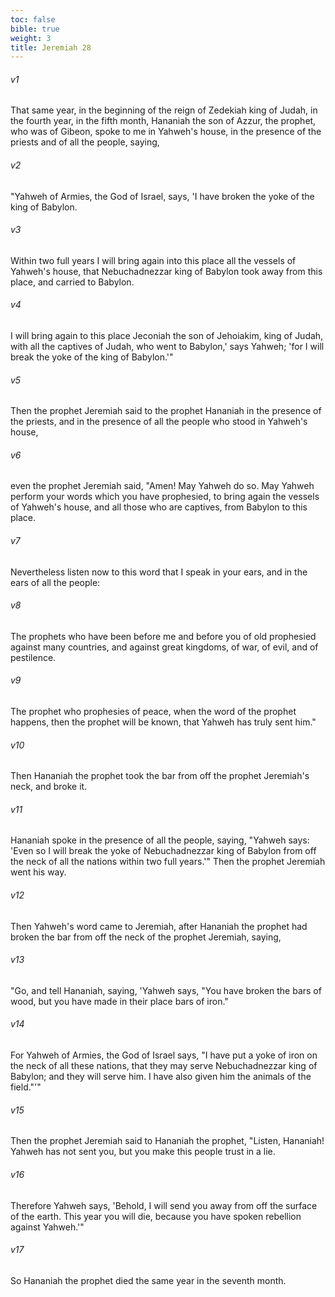 ```yaml
---
toc: false
bible: true
weight: 3
title: Jeremiah 28
---
```




###### v1 
That same year, in the beginning of the reign of Zedekiah king of Judah, in the fourth year, in the fifth month, Hananiah the son of Azzur, the prophet, who was of Gibeon, spoke to me in Yahweh's house, in the presence of the priests and of all the people, saying, 

###### v2 
"Yahweh of Armies, the God of Israel, says, 'I have broken the yoke of the king of Babylon. 

###### v3 
Within two full years I will bring again into this place all the vessels of Yahweh's house, that Nebuchadnezzar king of Babylon took away from this place, and carried to Babylon. 

###### v4 
I will bring again to this place Jeconiah the son of Jehoiakim, king of Judah, with all the captives of Judah, who went to Babylon,' says Yahweh; 'for I will break the yoke of the king of Babylon.'" 

###### v5 
Then the prophet Jeremiah said to the prophet Hananiah in the presence of the priests, and in the presence of all the people who stood in Yahweh's house, 

###### v6 
even the prophet Jeremiah said, "Amen! May Yahweh do so. May Yahweh perform your words which you have prophesied, to bring again the vessels of Yahweh's house, and all those who are captives, from Babylon to this place. 

###### v7 
Nevertheless listen now to this word that I speak in your ears, and in the ears of all the people: 

###### v8 
The prophets who have been before me and before you of old prophesied against many countries, and against great kingdoms, of war, of evil, and of pestilence. 

###### v9 
The prophet who prophesies of peace, when the word of the prophet happens, then the prophet will be known, that Yahweh has truly sent him." 

###### v10 
Then Hananiah the prophet took the bar from off the prophet Jeremiah's neck, and broke it. 

###### v11 
Hananiah spoke in the presence of all the people, saying, "Yahweh says: 'Even so I will break the yoke of Nebuchadnezzar king of Babylon from off the neck of all the nations within two full years.'" Then the prophet Jeremiah went his way. 

###### v12 
Then Yahweh's word came to Jeremiah, after Hananiah the prophet had broken the bar from off the neck of the prophet Jeremiah, saying, 

###### v13 
"Go, and tell Hananiah, saying, 'Yahweh says, "You have broken the bars of wood, but you have made in their place bars of iron." 

###### v14 
For Yahweh of Armies, the God of Israel says, "I have put a yoke of iron on the neck of all these nations, that they may serve Nebuchadnezzar king of Babylon; and they will serve him. I have also given him the animals of the field."'" 

###### v15 
Then the prophet Jeremiah said to Hananiah the prophet, "Listen, Hananiah! Yahweh has not sent you, but you make this people trust in a lie. 

###### v16 
Therefore Yahweh says, 'Behold, I will send you away from off the surface of the earth. This year you will die, because you have spoken rebellion against Yahweh.'" 

###### v17 
So Hananiah the prophet died the same year in the seventh month.
